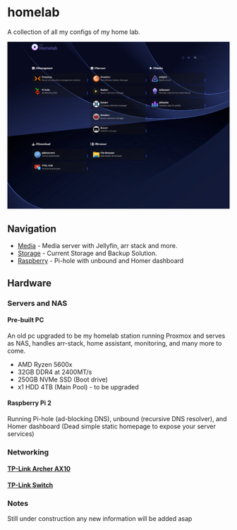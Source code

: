 # homelab
A collection of all my configs of my home lab. 

![Homelab](assets/homer-dashboard.jpg)

## Navigation
* [Media](https://github.com/mateuspim/homelab/tree/main/media) - Media server with Jellyfin, arr stack and more.
* [Storage](https://github.com/mateuspim/homelab/tree/main/storage) - Current Storage and Backup Solution.
* [Raspberry](https://github.com/mateuspim/homelab/tree/main/raspberry) - Pi-hole with unbound and Homer dashboard

## Hardware

### Servers and NAS
#### Pre-built PC
An old pc upgraded to be my homelab station running Proxmox and serves as NAS, handles arr-stack, home assistant, monitoring, and many more to come.

* AMD Ryzen 5600x
* 32GB DDR4 at 2400MT/s
* 250GB NVMe SSD (Boot drive)
* x1 HDD 4TB (Main Pool) - to be upgraded

#### Raspberry Pi 2
Running Pi-hole (ad-blocking DNS), unbound (recursive DNS resolver), and Homer dashboard (Dead simple static homepage to expose your server services)

### Networking
#### [TP-Link Archer AX10](https://www.amazon.com.br/ROTEADOR-AX1500-ARCHER-AX10-TP-LINK/dp/B07YP3T5H7?ufe=app_do%3Aamzn1.fos.25548f35-0de7-44b3-b28e-0f56f3f96147)
#### [TP-Link Switch](https://www.amazon.com.br/Switch-Gigabit-Mesa-Portas-Ls1005G/dp/B07VC68RW1?ufe=app_do%3Aamzn1.fos.6d798eae-cadf-45de-946a-f477d47705b9)

### Notes
Still under construction any new information will be added asap